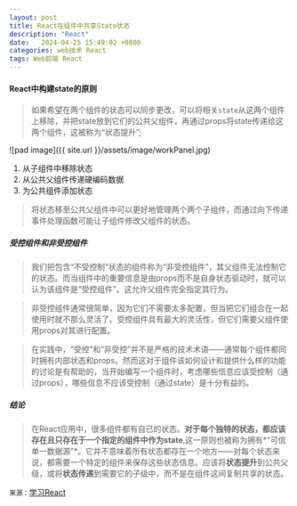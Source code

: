 ```yaml
---
layout: post
title: React在组件中共享State状态
description: "React"
date:   2024-04-25 15:49:02 +0800
categories: web技术 React
tags: Web前端 React
---
```

#### React中构建state的原则
>如果希望在两个组件的状态可以同步更改，可以将相关`state`从这两个组件上移除，并把state放到它们的公共父组件，再通过props将state传递给这两个组件，这被称为“状态提升”;

![pad image]({{ site.url }}/assets/image/workPanel.jpg)
<!-- excerpt_separator -->
1. 从子组件中移除状态
2. 从公共父组件传递硬编码数据
3. 为公共组件添加状态

>将状态移至公共父组件中可以更好地管理两个两个子组件，而通过向下传递事件处理函数可能让子组件修改父组件的状态。


##### 受控组件和非受控组件
>我们把包含“不受控制”状态的组件称为“非受控组件”，其父组件无法控制它的状态。而当组件中的重要信息是由props而不是自身状态驱动时，就可以认为该组件是“受控组件”。这允许父组件完全指定其行为。

>非受控组件通常很简单，因为它们不需要太多配置，但当把它们组合在一起使用时就不那么灵活了。受控组件具有最大的灵活性，但它们需要父组件使用props对其进行配置。


>在实践中，“受控”和“非受控”并不是严格的技术术语——通常每个组件都同时拥有内部状态和props。然而这对于组件该如何设计和提供什么样的功能的讨论是有帮助的，当开始编写一个组件时，考虑哪些信息应该受控制（通过props），哪些信息不应该受控制（通过state）是十分有益的。

##### 结论
>在React应用中，很多组件都有自已的状态。**对于每个独特的状态，都应该存在且只存在于一个指定的组件中作为state**,这一原则也被称为拥有*“可信单一数据源”*。它并不意味着所有状态都存在一个地方——对每个状态来说，都需要一个特定的组件来保存这些状态信息。应该将**状态提升**到公共父级，或将**状态传递**到需要它的子级中，而不是在组件这间复制共享的状态。

   `来源：`[学习React](https://zh-hans.react.dev/learn/sharing-state-between-components)